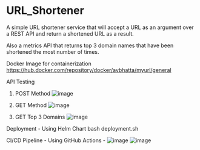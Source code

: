 # URL_Shortener

A simple URL shortener service that will accept a URL as an argument over a REST API 
and return a shortened URL as a result.

Also a metrics API that returns top 3 domain names that have been shortened the most
number of times.

Docker Image for containerization
https://hub.docker.com/repository/docker/avbhatta/myurl/general

API Testing 
1. POST Method
![image](https://github.com/AvijitBhattacharjee/URL_Shortener/assets/49098193/f9935a9e-8c28-4d2c-b06f-cd96778f6f76)

2. GET Method
![image](https://github.com/AvijitBhattacharjee/URL_Shortener/assets/49098193/396d684f-b0de-44fa-b316-2004db6dabbc)

3. GET Top 3 Domains
![image](https://github.com/AvijitBhattacharjee/URL_Shortener/assets/49098193/708343cf-8b81-46cd-9b39-05cdd684e44f)

Deployment - 
Using Helm Chart 
bash deployment.sh

CI/CD Pipeline - 
Using GitHub Actions - 
![image](https://github.com/AvijitBhattacharjee/URL_Shortener/assets/49098193/055fa8df-e413-47e1-b0a1-07ce611b66d7)
![image](https://github.com/AvijitBhattacharjee/URL_Shortener/assets/49098193/3e2d07fb-873c-4f3d-9e29-fadf270f75c8)


